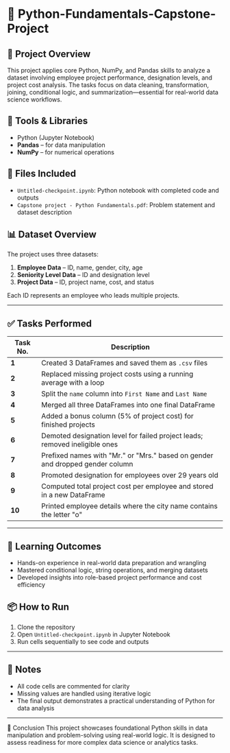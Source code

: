 # 🧠 Python-Fundamentals-Capstone-Project



## 📌 Project Overview

This project applies core Python, NumPy, and Pandas skills to analyze a dataset involving employee project performance, designation levels, and project cost analysis. The tasks focus on data cleaning, transformation, joining, conditional logic, and summarization—essential for real-world data science workflows.

## 🧰 Tools & Libraries

* Python (Jupyter Notebook)
* **Pandas** – for data manipulation
* **NumPy** – for numerical operations

## 📁 Files Included

* `Untitled-checkpoint.ipynb`: Python notebook with completed code and outputs
* `Capstone project - Python Fundamentals.pdf`: Problem statement and dataset description

## 📊 Dataset Overview

The project uses three datasets:

1. **Employee Data** – ID, name, gender, city, age
2. **Seniority Level Data** – ID and designation level
3. **Project Data** – ID, project name, cost, and status

Each ID represents an employee who leads multiple projects.

---

## ✅ Tasks Performed

| Task No. | Description                                                                   |
| -------- | ----------------------------------------------------------------------------- |
| **1**    | Created 3 DataFrames and saved them as `.csv` files                           |
| **2**    | Replaced missing project costs using a running average with a loop            |
| **3**    | Split the `name` column into `First Name` and `Last Name`                     |
| **4**    | Merged all three DataFrames into one final DataFrame                          |
| **5**    | Added a bonus column (5% of project cost) for finished projects               |
| **6**    | Demoted designation level for failed project leads; removed ineligible ones   |
| **7**    | Prefixed names with "Mr." or "Mrs." based on gender and dropped gender column |
| **8**    | Promoted designation for employees over 29 years old                          |
| **9**    | Computed total project cost per employee and stored in a new DataFrame        |
| **10**   | Printed employee details where the city name contains the letter "o"          |

---

## 🎯 Learning Outcomes

* Hands-on experience in real-world data preparation and wrangling
* Mastered conditional logic, string operations, and merging datasets
* Developed insights into role-based project performance and cost efficiency

## 📦 How to Run

1. Clone the repository
2. Open `Untitled-checkpoint.ipynb` in Jupyter Notebook
3. Run cells sequentially to see code and outputs

---

## 📝 Notes

* All code cells are commented for clarity
* Missing values are handled using iterative logic
* The final output demonstrates a practical understanding of Python for data analysis

---


🚀 Conclusion
This project showcases foundational Python skills in data manipulation and problem-solving using real-world logic. It is designed to assess readiness for more complex data science or analytics tasks.

